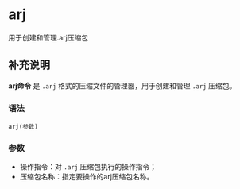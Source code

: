 #  arj

用于创建和管理.arj压缩包

##  补充说明

**arj命令** 是 ` .arj ` 格式的压缩文件的管理器，用于创建和管理 ` .arj ` 压缩包。

###  语法

    
    
    arj(参数)
    

###  参数

  * 操作指令：对 ` .arj ` 压缩包执行的操作指令； 
  * 压缩包名称：指定要操作的arj压缩包名称。 

